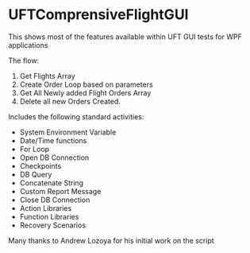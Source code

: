 # UFTComprensiveFlightGUI
This shows most of the features available within UFT GUI tests for WPF applications

The flow: 
1. Get Flights Array
2. Create Order Loop based on parameters
3. Get All Newly added Flight Orders Array
4. Delete all new Orders Created. 

Includes the following standard activities:

*	System Environment Variable
*	Date/Time functions
*	For Loop
*	Open DB Connection
*	Checkpoints
*	DB Query
*	Concatenate String
*	Custom Report Message
*	Close DB Connection
* Action Libraries
* Function Libraries
* Recovery Scenarios

Many thanks to Andrew Lozoya for his initial work on the script
